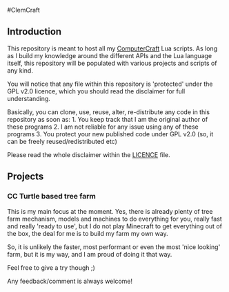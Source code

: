 #ClemCraft

## Introduction

This repository is meant to host all my [ComputerCraft](http://www.computercraft.info/) Lua scripts.
As long as I build my knowledge around the different APIs and the Lua language itself, this repository
will be populated with various projects and scripts of any kind.

You will notice that any file within this repository is 'protected' under the GPL v2.0 licence,
which you should read the disclaimer for full understanding.

Basically, you can clone, use, reuse, alter, re-distribute any code in this repository as soon as:
	1. You keep track that I am the original author of these programs
	2. I am not reliable for any issue using any of these programs
	3. You protect your new published code under GPL v2.0 (so, it can be freely reused/redistributed etc)
	
Please read the whole disclaimer within the [LICENCE](LICENCE) file.

## Projects

### CC Turtle based tree farm

This is my main focus at the moment.
Yes, there is already plenty of tree farm mechanism, models and machines to do everything
for you, really fast and really 'ready to use', but I do not play Minecraft to get everything
out of the box, the deal for me is to build my farm my own way.

So, it is unlikely the faster, most performant or even the most 'nice looking' farm, but it is
my way, and I am proud of doing it that way.

Feel free to give a try though ;)

Any feedback/comment is always welcome!
